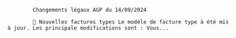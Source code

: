 





			Changements légaux AGP du 14/09/2024	

			🧾 Nouvelles factures types Le modèle de facture type à été mis à jour. Les principale modifications sont : Vous...		





